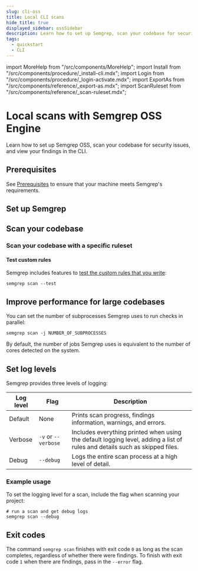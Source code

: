```yaml
---
slug: cli-oss
title: Local CLI scans
hide_title: true
displayed_sidebar: ossSidebar
description: Learn how to set up Semgrep, scan your codebase for security issues, and view your findings in the CLI.
tags:
  - quickstart
  - CLI
---
```


import MoreHelp from "/src/components/MoreHelp";
import Install from "/src/components/procedure/_install-cli.mdx";
import Login from "/src/components/procedure/_login-activate.mdx";
import ExportAs from "/src/components/reference/_export-as.mdx";
import ScanRuleset from "/src/components/reference/_scan-ruleset.mdx";

# Local scans with Semgrep OSS Engine

Learn how to set up Semgrep OSS, scan your codebase for security issues, and view your findings in the CLI.

## Prerequisites

See [Prerequisites](/prerequisites) to ensure that your machine meets Semgrep's requirements.

## Set up Semgrep

<Install />

## Scan your codebase

<ExportAs />

### Scan your codebase with a specific ruleset

<ScanRuleset />

#### Test custom rules

Semgrep includes features to [test the custom rules that you write](/writing-rules/testing-rules):

```console
semgrep scan --test
```

## Improve performance for large codebases

You can set the number of subprocesses Semgrep uses to run checks in parallel:

```console
semgrep scan -j NUMBER_OF_SUBPROCESSES
```

By default, the number of jobs Semgrep uses is equivalent to the number of cores detected on the system.

## Set log levels

Semgrep provides three levels of logging:

| **Log level** | **Flag** | **Description** |
| - | - | - |
| Default | None | Prints scan progress, findings information, warnings, and errors. |
| Verbose | `-v` or `--verbose` | Includes everything printed when using the default logging level, adding a list of rules and details such as skipped files. |
| Debug | `--debug` | Logs the entire scan process at a high level of detail. |

### Example usage

To set the logging level for a scan, include the flag when scanning your project:

```console
# run a scan and get debug logs
semgrep scan --debug
```

## Exit codes

The command `semgrep scan` finishes with exit code `0` as long as the scan completes, regardless of whether there were findings. To finish with exit code `1` when there are findings, pass in the `--error` flag.

<MoreHelp />
